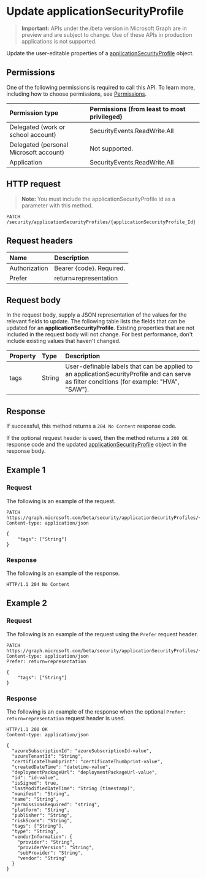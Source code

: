 # Update applicationSecurityProfile

 > **Important:** APIs under the /beta version in Microsoft Graph are in preview and are subject to change. Use of these APIs in production applications is not supported.

Update the user-editable properties of a [applicationSecurityProfile](../resources/applicationsecurityprofile.md) object.

## Permissions

One of the following permissions is required to call this API. To learn more, including how to choose permissions, see [Permissions](../../../concepts/permissions_reference.md).

|Permission type      | Permissions (from least to most privileged)              |
|:--------------------|:---------------------------------------------------------|
|Delegated (work or school account) |   SecurityEvents.ReadWrite.All  |
|Delegated (personal Microsoft account) |  Not supported.  |
|Application |  SecurityEvents.ReadWrite.All |

## HTTP request

<!-- { "blockType": "ignored" } -->
> **Note:** You must include the applicationSecurityProfile id as a parameter with this method.

```http
PATCH /security/applicationSecurityProfiles/{applicationSecurityProfile_Id}
```

## Request headers

| Name       | Description|
|:-----------|:-----------|
| Authorization  | Bearer {code}. Required.|
|Prefer | return=representation |

## Request body

In the request body, supply a JSON representation of the values for the relevant fields to update. The following table lists the fields that can be updated for an **applicationSecurityProfile**. Existing properties that are not included in the request body will not change. For best performance, don't include existing values that haven't changed.

| Property   | Type |Description|
|:---------------|:--------|:----------|
|tags|String|User-definable labels that can be applied to an applicationSecurityProfile and can serve as filter conditions (for example: "HVA", "SAW").|

## Response

If successful, this method returns a `204 No Content` response code.

If the optional  request header is used, then the method returns a `200 OK` response code and the updated [applicationSecurityProfile](../resources/applicationsecurityprofile.md) object in the response body.

## Example 1

### Request

The following is an example of the request.
<!-- {
  "blockType": "request",
  "name": "update_applicationsecurityprofile"
}-->

```http
PATCH https://graph.microsoft.com/beta/security/applicationSecurityProfiles/{applicationSecurityProfile_Id}
Content-type: application/json

{
    "tags": ["String"]
}
```

### Response

The following is an example of the response.
<!-- {
  "blockType": "response",
  "truncated": true,
  "@odata.type": "microsoft.graph.applicationSecurityProfile"
} -->

```http
HTTP/1.1 204 No Content
```

## Example 2

### Request

The following is an example of the request using the `Prefer` request header.
<!-- {
  "blockType": "request",
  "name": "update_applicationsecurityprofile"
}-->

```http
PATCH https://graph.microsoft.com/beta/security/applicationSecurityProfiles/{applicationSecurityProfile_Id}
Content-type: application/json
Prefer: return=representation

{
    "tags": ["String"]
}
```

### Response

The following is an example of the response when the optional `Prefer: return=representation` request header is used.
<!-- {
  "blockType": "response",
  "truncated": false,
  "@odata.type": "microsoft.graph.applicationSecurityProfile"
} -->

```http
HTTP/1.1 200 OK
Content-type: application/json

{
  "azureSubscriptionId": "azureSubscriptionId-value",
  "azureTenantId": "String",
  "certificateThumbprint": "certificateThumbprint-value",
  "createdDateTime": "datetime-value",
  "deploymentPackageUrl": "deploymentPackageUrl-value",
  "id": "id-value",
  "isSigned": true,
  "lastModifiedDateTime": "String (timestamp)",
  "manifest": "String",
  "name": "String",
  "permissionsRequired": "string",
  "platform": "String",
  "publisher": "String",
  "riskScore": "String",
  "tags": ["String"],
  "type": "String",
  "vendorInformation": {
    "provider": "String",
    "providerVersion": "String",
    "subProvider": "String",
    "vendor": "String"
  }
}
```

<!-- uuid: 8fcb5dbc-d5aa-4681-8e31-b001d5168d79
2015-10-25 14:57:30 UTC -->
<!-- {
  "type": "#page.annotation",
  "description": "Update applicationSecurityProfile",
  "keywords": "",
  "section": "documentation",
  "tocPath": ""
}-->
